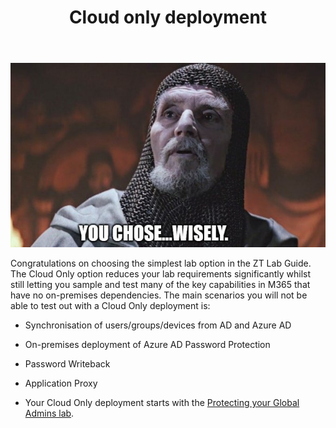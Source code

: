 ﻿---
id: clouddeploy
title: Cloud only deployment
description: Set up a cloud only lab without active directory and sync.
sidebar_label: Cloud only deployment
slug: /clouddeploy
---

![](img/clouddeploy.001.jpeg)

Congratulations on choosing the simplest lab option in the ZT Lab Guide. The Cloud Only option reduces your lab requirements significantly whilst still letting you sample and test many of the key capabilities in M365 that have no on-premises dependencies.  The main scenarios you will not be able to test out with a Cloud Only deployment is:

- Synchronisation of users/groups/devices from AD and Azure AD
- On-premises deployment of Azure AD Password Protection
- Password Writeback
- Application Proxy

- Your Cloud Only deployment starts with the [Protecting your Global Admins lab](pim).
